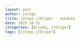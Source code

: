 ```yaml
---
layout: post
author: jotego
title: jotego.jtbtiger - 3eb462a
date: 2025-10-31
categories: [Arcade, jtbtiger]
tags: [jotego.jtbtiger]
---
```



